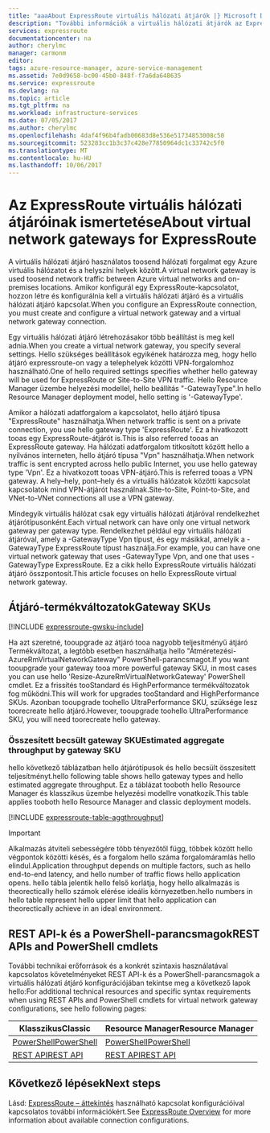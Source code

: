 ```yaml
---
title: "aaaAbout ExpressRoute virtuális hálózati átjárók |} Microsoft Docs"
description: "További információk a virtuális hálózati átjárók az ExpressRoute."
services: expressroute
documentationcenter: na
author: cherylmc
manager: carmonm
editor: 
tags: azure-resource-manager, azure-service-management
ms.assetid: 7e0d9658-bc00-45b0-848f-f7a6da648635
ms.service: expressroute
ms.devlang: na
ms.topic: article
ms.tgt_pltfrm: na
ms.workload: infrastructure-services
ms.date: 07/05/2017
ms.author: cherylmc
ms.openlocfilehash: 4daf4f96b4fadb00683d8e536e51734853008c50
ms.sourcegitcommit: 523283cc1b3c37c428e77850964dc1c33742c5f0
ms.translationtype: MT
ms.contentlocale: hu-HU
ms.lasthandoff: 10/06/2017
---
```

# <a name="about-virtual-network-gateways-for-expressroute"></a><span data-ttu-id="4a4cb-103">Az ExpressRoute virtuális hálózati átjáróinak ismertetése</span><span class="sxs-lookup"><span data-stu-id="4a4cb-103">About virtual network gateways for ExpressRoute</span></span>
<span data-ttu-id="4a4cb-104">A virtuális hálózati átjáró használatos toosend hálózati forgalmat egy Azure virtuális hálózatot és a helyszíni helyek között.</span><span class="sxs-lookup"><span data-stu-id="4a4cb-104">A virtual network gateway is used toosend network traffic between Azure virtual networks and on-premises locations.</span></span> <span data-ttu-id="4a4cb-105">Amikor konfigurál egy ExpressRoute-kapcsolatot, hozzon létre és konfigurálnia kell a virtuális hálózati átjáró és a virtuális hálózati átjáró kapcsolat.</span><span class="sxs-lookup"><span data-stu-id="4a4cb-105">When you configure an ExpressRoute connection, you must create and configure a virtual network gateway and a virtual network gateway connection.</span></span>

<span data-ttu-id="4a4cb-106">Egy virtuális hálózati átjáró létrehozásakor több beállítást is meg kell adnia.</span><span class="sxs-lookup"><span data-stu-id="4a4cb-106">When you create a virtual network gateway, you specify several settings.</span></span> <span data-ttu-id="4a4cb-107">Hello szükséges beállítások egyikének határozza meg, hogy hello átjáró expressroute-on vagy a telephelyek közötti VPN-forgalomhoz használható.</span><span class="sxs-lookup"><span data-stu-id="4a4cb-107">One of hello required settings specifies whether hello gateway will be used for ExpressRoute or Site-to-Site VPN traffic.</span></span> <span data-ttu-id="4a4cb-108">Hello Resource Manager üzembe helyezési modellel, hello beállítás "-GatewayType".</span><span class="sxs-lookup"><span data-stu-id="4a4cb-108">In hello Resource Manager deployment model, hello setting is '-GatewayType'.</span></span>

<span data-ttu-id="4a4cb-109">Amikor a hálózati adatforgalom a kapcsolatot, hello átjáró típusa "ExpressRoute" használhatja.</span><span class="sxs-lookup"><span data-stu-id="4a4cb-109">When network traffic is sent on a private connection, you use hello gateway type 'ExpressRoute'.</span></span> <span data-ttu-id="4a4cb-110">Ez a hivatkozott tooas egy ExpressRoute-átjárót is.</span><span class="sxs-lookup"><span data-stu-id="4a4cb-110">This is also referred tooas an ExpressRoute gateway.</span></span> <span data-ttu-id="4a4cb-111">Ha hálózati adatforgalom titkosított között hello a nyilvános interneten, hello átjáró típusa "Vpn" használhatja.</span><span class="sxs-lookup"><span data-stu-id="4a4cb-111">When network traffic is sent encrypted across hello public Internet, you use hello gateway type 'Vpn'.</span></span> <span data-ttu-id="4a4cb-112">Ez a hivatkozott tooas VPN-átjáró.</span><span class="sxs-lookup"><span data-stu-id="4a4cb-112">This is referred tooas a VPN gateway.</span></span> <span data-ttu-id="4a4cb-113">A hely–hely, pont–hely és a virtuális hálózatok közötti kapcsolat kapcsolatok mind VPN-átjárót használnak.</span><span class="sxs-lookup"><span data-stu-id="4a4cb-113">Site-to-Site, Point-to-Site, and VNet-to-VNet connections all use a VPN gateway.</span></span>

<span data-ttu-id="4a4cb-114">Mindegyik virtuális hálózat csak egy virtuális hálózati átjáróval rendelkezhet átjárótípusonként.</span><span class="sxs-lookup"><span data-stu-id="4a4cb-114">Each virtual network can have only one virtual network gateway per gateway type.</span></span> <span data-ttu-id="4a4cb-115">Rendelkezhet például egy virtuális hálózati átjáróval, amely a -GatewayType Vpn típust, és egy másikkal, amelyik a -GatewayType ExpressRoute típust használja.</span><span class="sxs-lookup"><span data-stu-id="4a4cb-115">For example, you can have one virtual network gateway that uses -GatewayType Vpn, and one that uses -GatewayType ExpressRoute.</span></span> <span data-ttu-id="4a4cb-116">Ez a cikk hello ExpressRoute virtuális hálózati átjáró összpontosít.</span><span class="sxs-lookup"><span data-stu-id="4a4cb-116">This article focuses on hello ExpressRoute virtual network gateway.</span></span>

## <span data-ttu-id="4a4cb-117"><a name="gwsku"></a>Átjáró-termékváltozatok</span><span class="sxs-lookup"><span data-stu-id="4a4cb-117"><a name="gwsku"></a>Gateway SKUs</span></span>
[!INCLUDE [expressroute-gwsku-include](../../includes/expressroute-gwsku-include.md)]

<span data-ttu-id="4a4cb-118">Ha azt szeretné, tooupgrade az átjáró tooa nagyobb teljesítményű átjáró Termékváltozat, a legtöbb esetben használhatja hello "Átméretezési-AzureRmVirtualNetworkGateway" PowerShell-parancsmagot.</span><span class="sxs-lookup"><span data-stu-id="4a4cb-118">If you want tooupgrade your gateway tooa more powerful gateway SKU, in most cases you can use hello 'Resize-AzureRmVirtualNetworkGateway' PowerShell cmdlet.</span></span> <span data-ttu-id="4a4cb-119">Ez a frissítés tooStandard és HighPerformance termékváltozatok fog működni.</span><span class="sxs-lookup"><span data-stu-id="4a4cb-119">This will work for upgrades tooStandard and HighPerformance SKUs.</span></span> <span data-ttu-id="4a4cb-120">Azonban tooupgrade toohello UltraPerformance SKU, szüksége lesz toorecreate hello átjáró.</span><span class="sxs-lookup"><span data-stu-id="4a4cb-120">However, tooupgrade toohello UltraPerformance SKU, you will need toorecreate hello gateway.</span></span>

### <span data-ttu-id="4a4cb-121"><a name="aggthroughput"></a>Összesített becsült gateway SKU</span><span class="sxs-lookup"><span data-stu-id="4a4cb-121"><a name="aggthroughput"></a>Estimated aggregate throughput by gateway SKU</span></span>
<span data-ttu-id="4a4cb-122">hello következő táblázatban hello átjárótípusok és hello becsült összesített teljesítményt.</span><span class="sxs-lookup"><span data-stu-id="4a4cb-122">hello following table shows hello gateway types and hello estimated aggregate throughput.</span></span> <span data-ttu-id="4a4cb-123">Ez a táblázat tooboth hello Resource Manager és klasszikus üzembe helyezési modellre vonatkozik.</span><span class="sxs-lookup"><span data-stu-id="4a4cb-123">This table applies tooboth hello Resource Manager and classic deployment models.</span></span>

[!INCLUDE [expressroute-table-aggthroughput](../../includes/expressroute-table-aggtput-include.md)]

> [!IMPORTANT]
> <span data-ttu-id="4a4cb-124">Alkalmazás átviteli sebességére több tényezőtől függ, többek között hello végpontok közötti késés, és a forgalom hello száma forgalomáramlás hello elindul.</span><span class="sxs-lookup"><span data-stu-id="4a4cb-124">Application throughput depends on multiple factors, such as hello end-to-end latency, and hello number of traffic flows hello application opens.</span></span> <span data-ttu-id="4a4cb-125">hello tábla jelentik hello felső korlátja, hogy hello alkalmazás is theorectically hello számok elérése ideális környezetben.</span><span class="sxs-lookup"><span data-stu-id="4a4cb-125">hello numbers in hello table represent hello upper limit that hello application can theorectically achieve in an ideal environment.</span></span> 
> 
>

## <span data-ttu-id="4a4cb-126"><a name="resources"></a>REST API-k és a PowerShell-parancsmagok</span><span class="sxs-lookup"><span data-stu-id="4a4cb-126"><a name="resources"></a>REST APIs and PowerShell cmdlets</span></span>
<span data-ttu-id="4a4cb-127">További technikai erőforrások és a konkrét szintaxis használatával kapcsolatos követelményeket REST API-k és a PowerShell-parancsmagok a virtuális hálózati átjáró konfigurációjában tekintse meg a következő lapok hello:</span><span class="sxs-lookup"><span data-stu-id="4a4cb-127">For additional technical resources and specific syntax requirements when using REST APIs and PowerShell cmdlets for virtual network gateway configurations, see hello following pages:</span></span>

| <span data-ttu-id="4a4cb-128">**Klasszikus**</span><span class="sxs-lookup"><span data-stu-id="4a4cb-128">**Classic**</span></span> | <span data-ttu-id="4a4cb-129">**Resource Manager**</span><span class="sxs-lookup"><span data-stu-id="4a4cb-129">**Resource Manager**</span></span> |
| --- | --- |
| [<span data-ttu-id="4a4cb-130">PowerShell</span><span class="sxs-lookup"><span data-stu-id="4a4cb-130">PowerShell</span></span>](https://msdn.microsoft.com/library/mt270335.aspx) |[<span data-ttu-id="4a4cb-131">PowerShell</span><span class="sxs-lookup"><span data-stu-id="4a4cb-131">PowerShell</span></span>](https://msdn.microsoft.com/library/mt163510.aspx) |
| [<span data-ttu-id="4a4cb-132">REST API</span><span class="sxs-lookup"><span data-stu-id="4a4cb-132">REST API</span></span>](https://msdn.microsoft.com/library/jj154113.aspx) |[<span data-ttu-id="4a4cb-133">REST API</span><span class="sxs-lookup"><span data-stu-id="4a4cb-133">REST API</span></span>](https://msdn.microsoft.com/library/mt163859.aspx) |

## <a name="next-steps"></a><span data-ttu-id="4a4cb-134">Következő lépések</span><span class="sxs-lookup"><span data-stu-id="4a4cb-134">Next steps</span></span>
<span data-ttu-id="4a4cb-135">Lásd: [ExpressRoute – áttekintés](expressroute-introduction.md) használható kapcsolat konfigurációival kapcsolatos további információkért.</span><span class="sxs-lookup"><span data-stu-id="4a4cb-135">See [ExpressRoute Overview](expressroute-introduction.md) for more information about available connection configurations.</span></span> 

